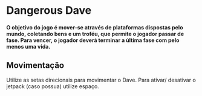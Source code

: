 <h1>Dangerous Dave</h1>

<h4>O objetivo do jogo é mover-se através de plataformas dispostas pelo mundo, coletando bens e um troféu, que permite o jogador passar de fase. Para vencer, o jogador deverá terminar a última fase com pelo menos uma vida.</h4>

<h2>Movimentação</h2>

<p>Utilize as setas direcionais para movimentar o Dave. Para ativar/ desativar o jetpack (caso possua) utilize espaço.</p>
